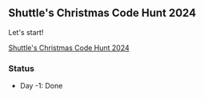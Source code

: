 ## Shuttle's Christmas Code Hunt 2024

Let's start! 

[Shuttle's Christmas Code Hunt 2024
](https://console.shuttle.dev/shuttlings/cch24)

### Status

* Day -1: Done
